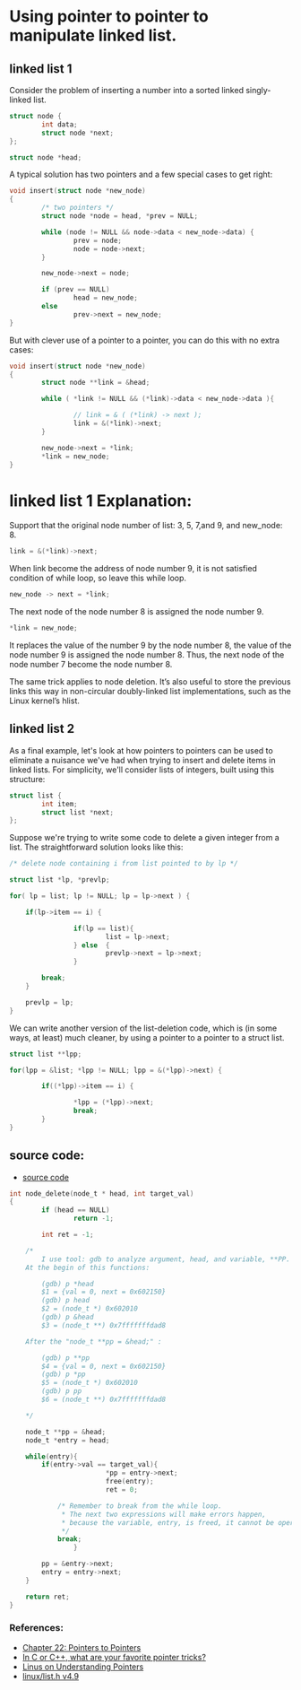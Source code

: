 
# Using pointer to pointer to manipulate linked list.


## linked list 1

Consider the problem of inserting a number into a sorted linked singly-linked list.

```c
struct node {
        int data;
        struct node *next;
};

struct node *head;
```


A typical solution has two pointers and a few special cases to get right:

```c
void insert(struct node *new_node)
{
        /* two pointers */
        struct node *node = head, *prev = NULL;

        while (node != NULL && node->data < new_node->data) {
                prev = node;
                node = node->next;
        }

        new_node->next = node;

        if (prev == NULL)
                head = new_node;
        else
                prev->next = new_node;
}
```


But with clever use of a pointer to a pointer, you can do this with no extra cases:

```c
void insert(struct node *new_node)
{
        struct node **link = &head;

        while ( *link != NULL && (*link)->data < new_node->data ){

                // link = & ( (*link) -> next );
                link = &(*link)->next;
        }

        new_node->next = *link;
        *link = new_node;
}
```

# linked list 1 Explanation:

Support that the original node number of list: 3, 5, 7,and 9, and new_node: 8.

```c
link = &(*link)->next;
```

When link become the address of node number 9, it is not satisfied condition of while loop, so
leave this while loop.

```c
new_node -> next = *link;
```

The next node of the node number 8 is assigned the node number 9.

```c
*link = new_node;
```

It replaces the value of the number 9 by the node number 8, the value of the node number 9 is
assigned the node number 8. Thus, the next node of the node number 7 become the node number 8.


The same trick applies to node deletion. It’s also useful to store the previous links this way in
non-circular doubly-linked list implementations, such as the Linux kernel’s hlist.


## linked list 2


As a final example, let's look at how pointers to pointers can be used to eliminate a nuisance we've
had when trying to insert and delete items in linked lists. For simplicity, we'll consider lists of
integers, built using this structure:

```c
struct list {
        int item;
        struct list *next;
};
```

Suppose we're trying to write some code to delete a given integer from a list. The straightforward
solution looks like this:

```c
/* delete node containing i from list pointed to by lp */

struct list *lp, *prevlp;

for( lp = list; lp != NULL; lp = lp->next ) {

	if(lp->item == i) {

                if(lp == list){
                        list = lp->next;
                } else	{
                        prevlp->next = lp->next;
                }

		break;
	}

	prevlp = lp;
}
```

We can write another version of the list-deletion code, which is (in some ways, at least) much cleaner,
by using a pointer to a pointer to a struct list.

```c
struct list **lpp;

for(lpp = &list; *lpp != NULL; lpp = &(*lpp)->next) {

        if((*lpp)->item == i) {

                *lpp = (*lpp)->next;
                break;
        }
}
```

## source code:

- [source code](https://github.com/LinEmsber/Data_Structure/blob/master/singly_linked_list/singly_linked_list.c)


```c
int node_delete(node_t * head, int target_val)
{
        if (head == NULL)
                return -1;

        int ret = -1;

	/*
        I use tool: gdb to analyze argument, head, and variable, **PP.
	At the begin of this functions:

		(gdb) p *head
		$1 = {val = 0, next = 0x602150}
		(gdb) p head
		$2 = (node_t *) 0x602010
		(gdb) p &head
		$3 = (node_t **) 0x7fffffffdad8

	After the "node_t **pp = &head;" :

		(gdb) p **pp
		$4 = {val = 0, next = 0x602150}
		(gdb) p *pp
		$5 = (node_t *) 0x602010
		(gdb) p pp
		$6 = (node_t **) 0x7fffffffdad8

	*/

	node_t **pp = &head;
	node_t *entry = head;

	while(entry){
		if(entry->val == target_val){
                        *pp = entry->next;
                        free(entry);
                        ret = 0;

			/* Remember to break from the while loop.
			 * The next two expressions will make errors happen,
			 * because the variable, entry, is freed, it cannot be operated.
			 */
			break;
                }

		pp = &entry->next;
		entry = entry->next;
	}

	return ret;
}

```
### References:
- [Chapter 22: Pointers to Pointers](http://c-faq.com/~scs/cclass/int/sx8.html)
- [In C or C++, what are your favorite pointer tricks?](https://www.quora.com/In-C-or-C++-what-are-your-favorite-pointer-tricks/answer/Anders-Kaseorg)
- [Linus on Understanding Pointers](https://grisha.org/blog/2013/04/02/linus-on-understanding-pointers/)
- [linux/list.h v4.9](http://lxr.free-electrons.com/source/include/linux/list.h?v=4.9#L620)
